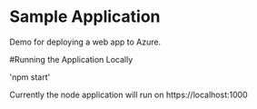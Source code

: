 # Sample Application

Demo for deploying a web app to Azure.

#Running the Application Locally

'npm start'

Currently the node application will run on https://localhost:1000